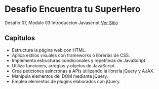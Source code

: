 # **Desafio Encuentra tu SuperHero**
Desafio 07, Modulo 03 Introduccion Javascript
[Ver Sitio](https://steinnx.github.io/Desafio07-EncuentraTuSuperHero/)

## **Capitulos**
* Estructura la página web con HTML.
* Aplica estilos visuales con frameworks o librerías de CSS.
* Implementa estructuras condicionales y repetitivas de JavaScript.
* Utiliza funciones, arreglos y objetos de JavaScript.
* Crea peticiones asíncronas a APIs utilizando la librería jQuery y AJAX.
* Manipula elementos del DOM mediante jQuery.
* Emplea elementos de plugins elaborados con jQuery.


